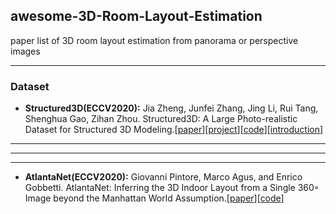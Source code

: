 ## awesome-3D-Room-Layout-Estimation
paper list of 3D room layout estimation from panorama or perspective images

-----------------------
### Dataset

* **Structured3D(ECCV2020):** Jia Zheng, Junfei Zhang, Jing Li, Rui Tang, Shenghua Gao, Zihan Zhou. Structured3D: A Large Photo-realistic Dataset for Structured 3D Modeling.[[paper](https://arxiv.org/abs/1908.00222)][[project](https://structured3d-dataset.org/)][[code](https://github.com/bertjiazheng/Structured3D)][[introduction](https://zhuanlan.zhihu.com/p/77555645)] 


-----------------------
-----------------------
-----------------------

* **AtlantaNet(ECCV2020):** Giovanni Pintore, Marco Agus, and Enrico Gobbetti. AtlantaNet: Inferring the 3D Indoor Layout from a Single 360◦ Image beyond the Manhattan World Assumption.[[paper](http://vic.crs4.it/data/papers/eccv2020-atlantanet.pdf)][[code](https://github.com/crs4/AtlantaNet)]
